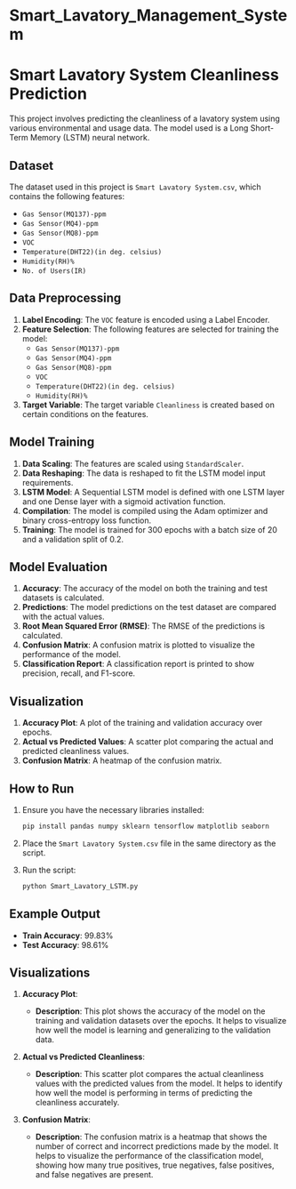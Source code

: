 # Smart_Lavatory_Management_System
# Smart Lavatory System Cleanliness Prediction

This project involves predicting the cleanliness of a lavatory system using various environmental and usage data. The model used is a Long Short-Term Memory (LSTM) neural network.

## Dataset

The dataset used in this project is `Smart Lavatory System.csv`, which contains the following features:

- `Gas Sensor(MQ137)-ppm`
- `Gas Sensor(MQ4)-ppm`
- `Gas Sensor(MQ8)-ppm`
- `VOC`
- `Temperature(DHT22)(in deg. celsius)`
- `Humidity(RH)%`
- `No. of Users(IR)`

## Data Preprocessing

1. **Label Encoding**: The `VOC` feature is encoded using a Label Encoder.
2. **Feature Selection**: The following features are selected for training the model:
   - `Gas Sensor(MQ137)-ppm`
   - `Gas Sensor(MQ4)-ppm`
   - `Gas Sensor(MQ8)-ppm`
   - `VOC`
   - `Temperature(DHT22)(in deg. celsius)`
   - `Humidity(RH)%`
3. **Target Variable**: The target variable `Cleanliness` is created based on certain conditions on the features.

## Model Training

1. **Data Scaling**: The features are scaled using `StandardScaler`.
2. **Data Reshaping**: The data is reshaped to fit the LSTM model input requirements.
3. **LSTM Model**: A Sequential LSTM model is defined with one LSTM layer and one Dense layer with a sigmoid activation function.
4. **Compilation**: The model is compiled using the Adam optimizer and binary cross-entropy loss function.
5. **Training**: The model is trained for 300 epochs with a batch size of 20 and a validation split of 0.2.

## Model Evaluation

1. **Accuracy**: The accuracy of the model on both the training and test datasets is calculated.
2. **Predictions**: The model predictions on the test dataset are compared with the actual values.
3. **Root Mean Squared Error (RMSE)**: The RMSE of the predictions is calculated.
4. **Confusion Matrix**: A confusion matrix is plotted to visualize the performance of the model.
5. **Classification Report**: A classification report is printed to show precision, recall, and F1-score.

## Visualization

1. **Accuracy Plot**: A plot of the training and validation accuracy over epochs.
2. **Actual vs Predicted Values**: A scatter plot comparing the actual and predicted cleanliness values.
3. **Confusion Matrix**: A heatmap of the confusion matrix.

## How to Run

1. Ensure you have the necessary libraries installed:
    ```bash
    pip install pandas numpy sklearn tensorflow matplotlib seaborn
    ```

2. Place the `Smart Lavatory System.csv` file in the same directory as the script.

3. Run the script:
    ```bash
    python Smart_Lavatory_LSTM.py
    ```

## Example Output

- **Train Accuracy**: 99.83%
- **Test Accuracy**: 98.61%

## Visualizations

1. **Accuracy Plot**:
   - **Description**: This plot shows the accuracy of the model on the training and validation datasets over the epochs. It helps to visualize how well the model is learning and generalizing to the validation data.

2. **Actual vs Predicted Cleanliness**:
   - **Description**: This scatter plot compares the actual cleanliness values with the predicted values from the model. It helps to identify how well the model is performing in terms of predicting the cleanliness accurately.

3. **Confusion Matrix**:
   - **Description**: The confusion matrix is a heatmap that shows the number of correct and incorrect predictions made by the model. It helps to visualize the performance of the classification model, showing how many true positives, true negatives, false positives, and false negatives are present.

